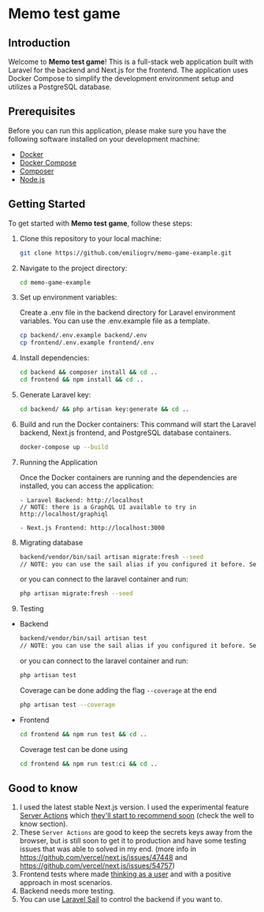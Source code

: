 # Memo test game

## Introduction

Welcome to **Memo test game**! This is a full-stack web application built with Laravel for the backend and Next.js for
the frontend. The application uses Docker Compose to simplify the development environment setup and utilizes a
PostgreSQL database.

## Prerequisites

Before you can run this application, please make sure you have the following software installed on your development
machine:

- [Docker](https://docs.docker.com/get-docker/)
- [Docker Compose](https://docs.docker.com/compose/install/)
- [Composer](https://getcomposer.org/download/)
- [Node.js](https://nodejs.org/)

## Getting Started

To get started with **Memo test game**, follow these steps:

1. Clone this repository to your local machine:

    ```bash
    git clone https://github.com/emiliogrv/memo-game-example.git
    ```

2. Navigate to the project directory:

    ```bash
    cd memo-game-example
    ```

3. Set up environment variables:

   Create a .env file in the backend directory for Laravel environment variables. You can use the .env.example file as a
   template.

    ```bash
    cp backend/.env.example backend/.env
    cp frontend/.env.example frontend/.env
    ```

4. Install dependencies:

    ```bash
    cd backend && composer install && cd ..
    cd frontend && npm install && cd ..
    ```

5. Generate Laravel key:

    ```bash
    cd backend/ && php artisan key:generate && cd ..
    ```

6. Build and run the Docker containers:
   This command will start the Laravel backend, Next.js frontend, and PostgreSQL database containers.

    ```bash
    docker-compose up --build
    ```

7. Running the Application

   Once the Docker containers are running and the dependencies are installed, you can access the application:

    ```
    - Laravel Backend: http://localhost
    // NOTE: there is a GraphQL UI available to try in http://localhost/graphiql
   
    - Next.js Frontend: http://localhost:3000
    ```

8. Migrating database

    ```bash
    backend/vendor/bin/sail artisan migrate:fresh --seed
    // NOTE: you can use the sail alias if you configured it before. See point 5 below.
    ```

   or you can connect to the laravel container and run:

    ```bash
    php artisan migrate:fresh --seed
    ```

9. Testing

- Backend

    ```bash
    backend/vendor/bin/sail artisan test
    // NOTE: you can use the sail alias if you configured it before. See point 5 below.
    ```

  or you can connect to the laravel container and run:

    ```bash
    php artisan test
    ```

  Coverage can be done adding the flag `--coverage` at the end
    ```bash
    php artisan test --coverage
    ```

- Frontend

    ```bash
    cd frontend && npm run test && cd ..
    ```

  Coverage test can be done using
    ```bash
    cd frontend && npm run test:ci && cd ..
    ```

## Good to know

1. I used the latest stable Next.js version. I used the experimental
   feature [Server Actions](https://nextjs.org/docs/app/api-reference/functions/server-actions) which [they'll start to
   recommend soon](https://nextjs.org/docs/pages/building-your-application/data-fetching/forms-and-mutations) (check the
   well to know section).
2. These `Server Actions` are good to keep the secrets keys away from the browser, but is still soon to get it to
   production and have some testing issues that was able to solved in my end. (more info
   in https://github.com/vercel/next.js/issues/47448
   and https://github.com/vercel/next.js/issues/54757)
3. Frontend tests where made [thinking as a user](https://testing-library.com/docs/guiding-principles) and with a
   positive approach in most scenarios.
4. Backend needs more testing.
5. You can use [Laravel Sail](https://laravel.com/docs/10.x/sail) to control the backend if you want to.
